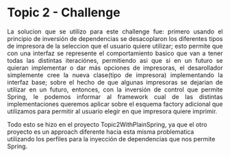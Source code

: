 # Topic 2 - Challenge

<p style="text-align: justify;">
La solucion que se utilizo para este challenge fue: primero usando el principio de inversión de dependencias se desacoplaron los diferentes tipos de impresora de la seleccion
que el usuario quiere utilizar; esto permite que con una interfaz se represente el comportamiento basico que van a tener todas las distintas iteraciónes, permitiendo asi que si
en un futuro se quieran implementar o dar más opciones de impresoras, el desarollador simplemente cree la nueva clase(tipo de impresora) implementando la interfaz base; sobre el hecho de que algunas impresoras se dejarian de utilizar en un futuro, entonces, con la inversión de control que permite Spring, le podemos informar al framework cual de las 
distintas implementaciones queremos aplicar sobre el esquema factory adicional que utilizamos para permitir al usuario elegir en que impresora quiere imprimir.
</p>


Todo esto se hizo en el proyecto Topic2WithPlainSpring, ya que el otro proyecto es un approach diferente hacia esta misma problematica utilizando los perfiles para la inyección
de dependencias que nos permite Spring.

